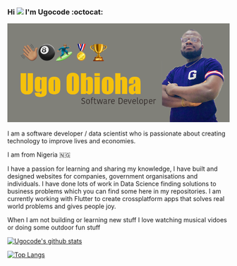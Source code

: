 ### Hi <img src="https://raw.githubusercontent.com/MartinHeinz/MartinHeinz/master/wave.gif" width="30px"> I'm Ugocode   :octocat:

![Header](ugo-banner.png)



I am a software developer / data scientist who is passionate about creating technology to improve lives and economies. 

I am from Nigeria 🇳🇬 

I have a passion for learning and sharing my knowledge, I have built and designed websites for companies, government organisations and individuals. I have done lots of work in Data Science finding solutions to business problems which you can find some here in my repositories. I am currently working with Flutter to create crossplatform apps that solves real world problems and gives people joy. 

When I am not building or learning new stuff I love watching musical vidoes or doing some outdoor fun stuff


[![Ugocode's github stats](https://github-readme-stats.vercel.app/api?username=Ugocode&hide=prs&count_private=true&show_icons=true&theme=dracula&include_all_commits=true)](https://github.com/ugocode/github-readme-stats)

[![Top Langs](https://github-readme-stats.vercel.app/api/top-langs/?username=Ugocode&layout=compact)](https://github.com/Ugocode/github-readme-stats)


<!--
**Ugocode/Ugocode** is a ✨ _special_ ✨ repository because its `README.md` (this file) appears on your GitHub profile.

Here are some ideas to get you started:

All inbuilt themes :-
dark, radical, merko, gruvbox, tokyonight, onedark, cobalt, synthwave, highcontrast, dracula

- 🔭 I’m currently working on ...
- 🌱 I’m currently learning ...
- 👯 I’m looking to collaborate on ...
- 🤔 I’m looking for help with ...
- 💬 Ask me about ...
- 📫 How to reach me: ...
- 😄 Pronouns: ...
- ⚡ Fun fact: ...
-->

